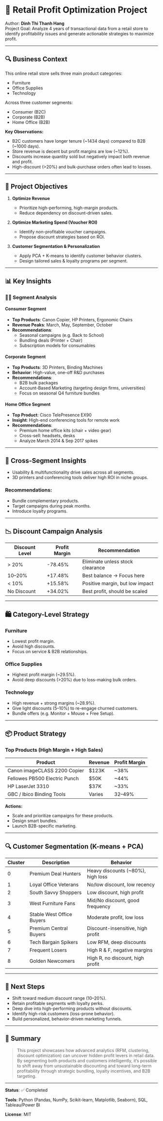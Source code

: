 # 🧠 Retail Profit Optimization Project

Author: **Dinh Thi Thanh Hang**  
Project Goal: Analyze 4 years of transactional data from a retail store to identify profitability issues and generate actionable strategies to maximize profit.

---

## 🔍 Business Context

This online retail store sells three main product categories:
- Furniture
- Office Supplies
- Technology

Across three customer segments:
- Consumer (B2C)
- Corporate (B2B)
- Home Office (B2B)

**Key Observations:**
- B2C customers have longer tenure (~1434 days) compared to B2B (~1000 days).
- Store revenue is decent but profit margins are low (~12%).
- Discounts increase quantity sold but negatively impact both revenue and profit.
- High-discount (>20%) and bulk-purchase orders often lead to losses.

---

## 🎯 Project Objectives

1. **Optimize Revenue**
   - Prioritize high-performing, high-margin products.
   - Reduce dependency on discount-driven sales.

2. **Optimize Marketing Spend (Voucher ROI)**
   - Identify non-profitable voucher campaigns.
   - Propose discount strategies based on ROI.

3. **Customer Segmentation & Personalization**
   - Apply PCA + K-means to identify customer behavior clusters.
   - Design tailored sales & loyalty programs per segment.

---

## 📊 Key Insights

### 🧑‍💼 Segment Analysis

#### Consumer Segment
- **Top Products**: Canon Copier, HP Printers, Ergonomic Chairs
- **Revenue Peaks**: March, May, September, October
- **Recommendations**:
  - Seasonal campaigns (e.g. Back to School)
  - Bundling deals (Printer + Chair)
  - Subscription models for consumables

#### Corporate Segment
- **Top Products**: 3D Printers, Binding Machines
- **Behavior**: High-value, one-off R&D purchases
- **Recommendations**:
  - B2B bulk packages
  - Account-Based Marketing (targeting design firms, universities)
  - Focus on seasonal Q4 furniture bundles

#### Home Office Segment
- **Top Product**: Cisco TelePresence EX90
- **Insight**: High-end conferencing tools for remote work
- **Recommendations**:
  - Premium home office kits (chair + video gear)
  - Cross-sell: headsets, desks
  - Analyze March 2014 & Sep 2017 spikes

---

## 🧩 Cross-Segment Insights

- Usability & multifunctionality drive sales across all segments.
- 3D printers and conferencing tools deliver high ROI in niche groups.

### Recommendations:
- Bundle complementary products.
- Target campaigns during peak months.
- Introduce loyalty programs.

---

## 📉 Discount Campaign Analysis

| Discount Level | Profit Margin | Recommendation |
|----------------|---------------|----------------|
| > 20%          | -78.45%       | Eliminate unless stock clearance |
| 10–20%         | +17.48%       | Best balance → Focus here |
| < 10%          | +15.58%       | Positive margin, but low impact |
| No Discount    | +34.02%       | Best profit, should be scaled |

---

## 🛍️ Category-Level Strategy

### Furniture
- Lowest profit margin.
- Avoid high discounts.
- Focus on service & B2B relationships.

### Office Supplies
- Highest profit margin (~29.5%).
- Avoid deep discounts (>20%) due to loss-making bulk orders.

### Technology
- High revenue + strong margins (~28.9%).
- Give light discounts (5–10%) to re-engage churned customers.
- Bundle offers (e.g. Monitor + Mouse + Free Setup).

---

## 📦 Product Strategy

### Top Products (High Margin + High Sales)

| Product                           | Revenue | Profit Margin |
|-----------------------------------|---------|----------------|
| Canon imageCLASS 2200 Copier     | $123K   | ~38%           |
| Fellowes PB500 Electric Punch     | $50K    | ~44%           |
| HP LaserJet 3310                  | $37K    | ~33%           |
| GBC / Ibico Binding Tools         | Varies  | 32–49%         |

**Actions:**
- Scale and prioritize campaigns for these products.
- Design smart bundles.
- Launch B2B-specific marketing.

---

## 🔍 Customer Segmentation (K-means + PCA)

| Cluster | Description                        | Behavior                             |
|---------|------------------------------------|--------------------------------------|
| 0       | Premium Deal Hunters               | Heavy discounts (~80%), high loss    |
| 1       | Loyal Office Veterans              | No/low discount, low recency         |
| 2       | South Savvy Shoppers               | Low discount, high profit            |
| 3       | West Furniture Fans                | Mid/No discount, good frequency      |
| 4       | Stable West Office Buyers          | Moderate profit, low loss            |
| 5       | Premium Central Buyers             | Discount-insensitive, high profit    |
| 6       | Tech Bargain Spikers               | Low RFM, deep discounts              |
| 7       | Frequent Losers                    | High R & F, negative margins         |
| 8       | Golden Newcomers                   | High R, no discount, high profit     |

---

## 🚀 Next Steps

- Shift toward medium discount range (10–20%).
- Retain profitable segments with loyalty perks.
- Deep dive into high-performing products without discounts.
- Identify high-risk customers (loss-prone behavior).
- Build personalized, behavior-driven marketing funnels.

---

## 📌 Summary

> This project showcases how advanced analytics (RFM, clustering, discount optimization) can uncover hidden profit levers in retail data. By segmenting both products and customers intelligently, it’s possible to shift away from unsustainable discounting and toward long-term profitability through strategic bundling, loyalty incentives, and B2B targeting.

---

**Status**: ✅ Completed

**Tools**: Python (Pandas, NumPy, Scikit-learn, Matplotlib, Seaborn), SQL, Tableau/Power BI

**License**: MIT






